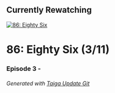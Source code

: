 ﻿
## Currently Rewatching

[![86: Eighty Six](https://s4.anilist.co/file/anilistcdn/media/anime/cover/medium/bx116589-WSpNedJdAH3L.jpg)](https://anilist.co/anime/116589)

# 86: Eighty Six (3/11)

### Episode 3 - 

###### *Generated with [Taiga Update Git](https://github.com/nike4613/taiga-update-git)*